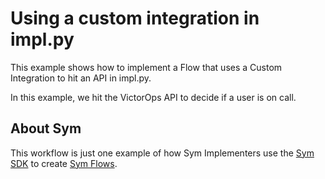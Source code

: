 # Using a custom integration in impl.py

This example shows how to implement a Flow that uses a Custom Integration to hit an API in impl.py.

In this example, we hit the VictorOps API to decide if a user is on call.

## About Sym

This workflow is just one example of how Sym Implementers use the [Sym SDK](https://docs.symops.com/docs) to create [Sym Flows](https://docs.symops.com/docs/sym-access-flows).
